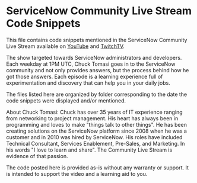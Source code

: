 # ServiceNow Community Live Stream Code Snippets

This file contains code snippets mentioned in the ServiceNow Community Live Stream available on [YouTube](https://www.youtube.com/playlist?list=PLkGSnjw5y2U5jTsF7i2yRZPdk3lm88SN8) and [TwitchTV](https://twitch.tv/nowcommunity).

The show targeted towards ServiceNow administrators and developers. Each weekday at 1PM UTC, Chuck Tomasi goes in to the ServiceNow community and not only provides answers, but the process behind how he got those answers. Each episode is a learning experience full of experimentation and discovery that can help you in your daily jobs.

The files listed here are organized by folder corresponding to the date the code snippets were displayed and/or mentioned.

About Chuck Tomasi: Chuck has over 35 years of IT experience ranging from networking to project management. His heart has always been in programming and loves to make "things talk to other things". He has been creating solutions on the ServiceNow platform since 2008 when he was a customer and in 2010 was hired by ServiceNow. His roles have included Technical Consultant, Services Enablement, Pre-Sales, and Marketing. In his words "I love to learn and share". The Community Live Stream is evidence of that passion.

The code posted here is provided as-is without any warranty or support. It is intended to support the video and a learning aid to you.